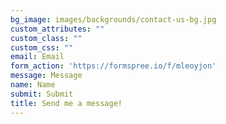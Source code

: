 ```yaml
---
bg_image: images/backgrounds/contact-us-bg.jpg
custom_attributes: ""
custom_class: ""
custom_css: ""
email: Email
form_action: 'https://formspree.io/f/mleoyjon'
message: Message
name: Name
submit: Submit
title: Send me a message!
---
```


